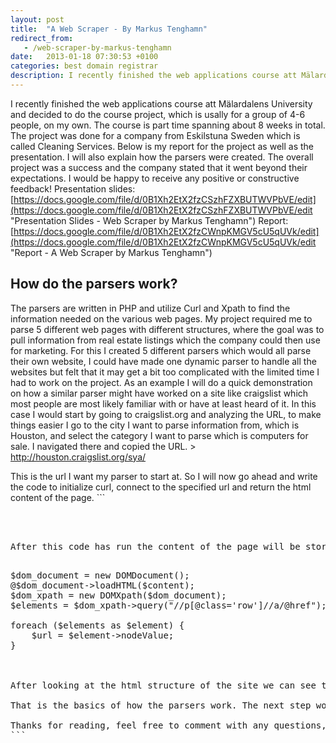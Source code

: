 ```yaml
---
layout: post
title:  "A Web Scraper - By Markus Tenghamn"
redirect_from:
   - /web-scraper-by-markus-tenghamn
date:   2013-01-18 07:30:53 +0100
categories: best domain registrar
description: I recently finished the web applications course att Mälardalens University and decided to do the course project, which is usally for a group of 4-6 p...
---
```


I recently finished the web applications course att Mälardalens University and decided to do the course project, which is usally for a group of 4-6 people, on my own. The course is part time spanning about 8 weeks in total. The project was done for a company from Eskilstuna Sweden which is called Cleaning Services. Below is my report for the project as well as the presentation. I will also explain how the parsers were created. The overall project was a success and the company stated that it went beyond their expectations. I would be happy to receive any positive or constructive feedback! Presentation slides: [https://docs.google.com/file/d/0B1Xh2EtX2fzCSzhFZXBUTWVPbVE/edit](https://docs.google.com/file/d/0B1Xh2EtX2fzCSzhFZXBUTWVPbVE/edit "Presentation Slides - Web Scraper by Markus Tenghamn") Report: [https://docs.google.com/file/d/0B1Xh2EtX2fzCWnpKMGV5cU5qUVk/edit](https://docs.google.com/file/d/0B1Xh2EtX2fzCWnpKMGV5cU5qUVk/edit "Report - A Web Scraper by Markus Tenghamn")

How do the parsers work?
------------------------

 The parsers are written in PHP and utilize Curl and Xpath to find the information needed on the various web pages. My project required me to parse 5 different web pages with different structures, where the goal was to pull information from real estate listings which the company could then use for marketing. For this I created 5 different parsers which would all parse their own website, I could have made one dynamic parser to handle all the websites but felt that it may get a bit too complicated with the limited time I had to work on the project. As an example I will do a quick demonstration on how a similar parser might have worked on a site like craigslist which most people are most likely familiar with or have at least heard of it. In this case I would start by going to craigslist.org and analyzing the URL, to make things easier I go to the city I want to parse information from, which is Houston, and select the category I want to parse which is computers for sale. I navigated there and copied the URL. > http://houston.craigslist.org/sya/

 This is the url I want my parser to start at. So I will now go ahead and write the code to initialize curl, connect to the specified url and return the html content of the page. ```
<pre lang="php">
<?php $ch = curl_init();

curl_setopt($ch, CURLOPT_URL, 'http://houston.craigslist.org/sya/');
curl_setopt($ch, CURLOPT_CUSTOMREQUEST, 'GET');

curl_setopt($ch, CURLOPT_RETURNTRANSFER, 1);
curl_setopt($ch, CURLOPT_TIMEOUT, '30');

if (curl_exec($ch) === false) {
    echo 'Curl error: ' . curl_error($ch);
} else {
    $content = trim(curl_exec($ch));
}
</pre?>


After this code has run the content of the page will be stored in the $content variable and I can now begin to analyze the content with xpath. In this case I would want to find each listing link on the page on follow that link with a curl request. This can be done with the following code.

<pre lang="php">
$dom_document = new DOMDocument();
@$dom_document->loadHTML($content);
$dom_xpath = new DOMXpath($dom_document);
$elements = $dom_xpath->query("//p[@class='row']//a/@href");

foreach ($elements as $element) {
    $url = $element->nodeValue;
}



After looking at the html structure of the site we can see that each listing url was inside a p element with the class row, thus I was able to use the following query in xpath to get all of the links on the page //p[@class='row']//a/@href. Then we can loop through all of these elements one at a time and output the url which is the node value.

That is the basics of how the parsers work. The next step would be to make another curl request inside the foreach loop which would then parse the url found in the same manner and find the title, price, description and possibly the sellers information using xpath queries and possibly som regex depending on how the listing is formatted.

Thanks for reading, feel free to comment with any questions, criticism or feedback!
```